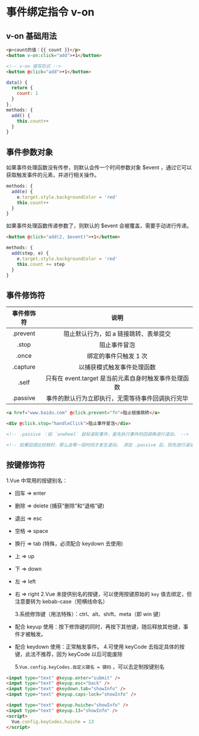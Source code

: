 # 事件绑定指令 v-on

## v-on 基础用法

```html
<p>count的值：{{ count }}</p>
<button v-on:click="add">+1</button>

<!-- v-on 缩写形式 -->
<button @click="add">+1</button>
```

```js
data() {
  return {
    count: 1
  }
},
methods: {
  add() {
    this.count++
  }
}
```

## 事件参数对象

如果事件处理函数没有传参，则默认会传一个时间参数对象 $event ，通过它可以获取触发事件的元素，并进行相关操作。

```js
methods: {
  add(e) {
    e.target.style.backgroundColor = 'red'
    this.count++
  }
}

```

如果事件处理函数传递参数了，则默认的 $event 会被覆盖，需要手动进行传递。

```html
<button @click="add(2, $event)">+1</button>
```

```js
methods: {
  add(step, e) {
    e.target.style.backgroundColor = 'red'
    this.count += step
  }
}
```

## 事件修饰符

| 事件修饰符 |                         说明                         |
| :--------: | :--------------------------------------------------: |
|  .prevent  |        阻止默认行为，如 a 链接跳转、表单提交         |
|   .stop    |                     阻止事件冒泡                     |
|   .once    |                绑定的事件只触发 1 次                 |
|  .capture  |              以捕获模式触发事件处理函数              |
|   .self    | 只有在 event.target 是当前元素自身时触发事件处理函数 |
|  .passive  |   事件的默认行为立即执行，无需等待事件回调执行完毕   |

```html
<a href="www.baidu.com" @click.prevent="fn">阻止链接跳转</a>

<div @click.stop="handleClick">阻止事件冒泡</div>

<!-- .passive ：如 `onwheel` 鼠标滚轮事件，是先执行事件的回调再进行滚动。 -->

<!-- 如果回调比较耗时，那么会等一段时间才发生滚动。 添加 .passive 后，则先进行滚动再执行回调。 -->
```

## 按键修饰符

1.Vue 中常用的按键别名：

- 回车 => enter
- 删除 => delete (捕获“删除”和“退格”键)
- 退出 => esc
- 空格 => space
- 换行 => tab (特殊，必须配合 keydown 去使用)
- 上 => up
- 下 => down
- 左 => left
- 右 => right
  2.Vue 未提供别名的按键，可以使用按键原始的 `key` 值去绑定，但注意要转为 kebab-case（短横线命名）

  3.系统修饰键（用法特殊）：ctrl、alt、shift、meta（即 win 键）

- 配合 keyup 使用：按下修饰键的同时，再按下其他键，随后释放其他键，事件才被触发。
- 配合 keydown 使用：正常触发事件。 4.可使用 keyCode 去指定具体的按键，此法不推荐，因为 keyCode 以后可能废除

  5.`Vue.config.keyCodes.自定义键名 = 键码` ，可以去定制按键别名

```html
<input type="text" @keyup.enter="submit" />
<input type="text" @keyup.esc="back" />
<input type="text" @keydown.tab="showInfo" />
<input type="text" @keyup.caps-lock="showInfo" />

<input type="text" @keyup.huiche="showInfo" />
<input type="text" @keyup.13="showInfo" />
<script>
  Vue.config.keyCodes.huiche = 13
</script>
```
